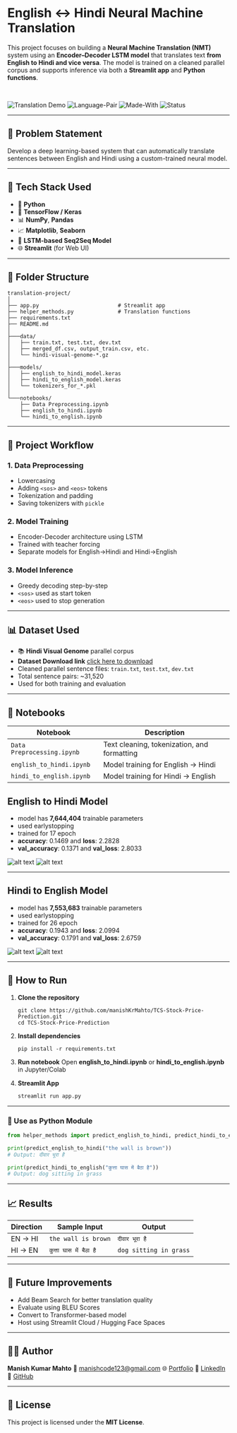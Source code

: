 # English ↔ Hindi Neural Machine Translation

This project focuses on building a **Neural Machine Translation (NMT)** system using an **Encoder–Decoder LSTM model** that translates text **from English to Hindi and vice versa**. The model is trained on a cleaned parallel corpus and supports inference via both a **Streamlit app** and **Python functions**.

<br>

![Translation Demo](https://img.shields.io/badge/Model-Encoder--Decoder-blue)
![Language-Pair](https://img.shields.io/badge/Languages-English↔Hindi-yellowgreen)
![Made-With](https://img.shields.io/badge/Made%20with-TensorFlow-orange?logo=tensorflow)
![Status](https://img.shields.io/badge/Status-Completed-brightgreen)

---

## 📌 Problem Statement

Develop a deep learning-based system that can automatically translate sentences between English and Hindi using a custom-trained neural model.

---

## 🔧 Tech Stack Used

* 🐍 **Python**
* 🔶 **TensorFlow / Keras**
* 📊 **NumPy**, **Pandas**
* 📈 **Matplotlib**, **Seaborn**
* 🧠 **LSTM-based Seq2Seq Model**
* 🌐 **Streamlit** (for Web UI)

---

## 📁 Folder Structure

```
translation-project/
│
├── app.py                         # Streamlit app
├── helper_methods.py              # Translation functions
├── requirements.txt
├── README.md
│
├───data/
│   ├── train.txt, test.txt, dev.txt
│   ├── merged_df.csv, output_train.csv, etc.
│   └── hindi-visual-genome-*.gz
│
├───models/
│   ├── english_to_hindi_model.keras
│   ├── hindi_to_english_model.keras
│   └── tokenizers_for_*.pkl
│
└───notebooks/
    ├── Data Preprocessing.ipynb
    ├── english_to_hindi.ipynb
    └── hindi_to_english.ipynb
```

---

## 🚀 Project Workflow

### 1. **Data Preprocessing**

* Lowercasing
* Adding `<sos>` and `<eos>` tokens
* Tokenization and padding
* Saving tokenizers with `pickle`

### 2. **Model Training**

* Encoder-Decoder architecture using LSTM
* Trained with teacher forcing
* Separate models for English→Hindi and Hindi→English

### 3. **Model Inference**

* Greedy decoding step-by-step
* `<sos>` used as start token
* `<eos>` used to stop generation

---

## 📊 Dataset Used

* 📚 **Hindi Visual Genome** parallel corpus
* **Dataset Download link** [click here to download](https://lindat.mff.cuni.cz/repository/items/2c94729a-82f4-460f-a6e7-c14988ddf58a)
* Cleaned parallel sentence files: `train.txt`, `test.txt`, `dev.txt`
* Total sentence pairs: \~31,520
* Used for both training and evaluation

---

## 🧪 Notebooks

| Notebook                   | Description                                 |
| -------------------------- | ------------------------------------------- |
| `Data Preprocessing.ipynb` | Text cleaning, tokenization, and formatting |
| `english_to_hindi.ipynb`   | Model training for English → Hindi          |
| `hindi_to_english.ipynb`   | Model training for Hindi → English          |

## English to Hindi Model
* model has **7,644,404** trainable parameters
* used earlystopping 
* trained for 17 epoch
* **accuracy**: 0.1469 and **loss**: 2.2828 
* **val_accuracy**: 0.1371 and  **val_loss**: 2.8033

![alt text](images/accuracy_for_english_to_hindi.png)
![alt text](images/loss_for_english_to_hindi.png)

---

## Hindi to English Model
* model has **7,553,683** trainable parameters
* used earlystopping 
* trained for 26 epoch
* **accuracy**: 0.1943 and **loss**: 2.0994 
* **val_accuracy**: 0.1791 and **val_loss**: 2.6759

![alt text](images/accuracy_for_hindi_to_english.png)
![alt text](images/loss_for_hindi_to_english.png)

---

## 🚀 How to Run

1. **Clone the repository**
    ````
    git clone https://github.com/manishKrMahto/TCS-Stock-Price-Prediction.git
    cd TCS-Stock-Price-Prediction
    ````
2. **Install dependencies**
    ````
   pip install -r requirements.txt
    ````
3. **Run notebook**
   Open **english_to_hindi.ipynb** or **hindi_to_english.ipynb** in Jupyter/Colab

4. **Streamlit App**
    ```bash
    streamlit run app.py
    ```
---


### 🐍 Use as Python Module

```python
from helper_methods import predict_english_to_hindi, predict_hindi_to_english

print(predict_english_to_hindi("the wall is brown"))
# Output: दीवार भूरा है

print(predict_hindi_to_english("कुत्ता घास में बैठा है"))
# Output: dog sitting in grass
```

---

## 📈 Results

| Direction | Sample Input           | Output                          |
| --------- | ---------------------- | ------------------------------- |
| EN → HI   | `the wall is brown`        | `दीवार भूरा है`                |
| HI → EN   | `कुत्ता घास में बैठा है` | `dog sitting in grass` |

---

## 🧠 Future Improvements

* Add Beam Search for better translation quality
* Evaluate using BLEU Scores
* Convert to Transformer-based model
* Host using Streamlit Cloud / Hugging Face Spaces

---

## 🙋‍♂️ Author

**Manish Kumar Mahto**
📧 [manishcode123@gmail.com](mailto:manishcode123@gmail.com)
🌐 [Portfolio](https://manishkrmahto.github.io/Manish-Kumar-Mahto/)
💼 [LinkedIn](https://www.linkedin.com/in/manish-kumar-mahto/)
🐙 [GitHub](https://github.com/manishKrMahto)

---

## 📜 License

This project is licensed under the **MIT License**.